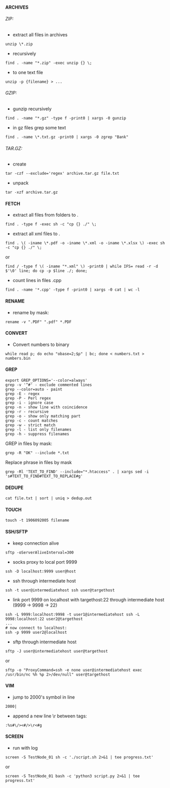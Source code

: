 #### ARCHIVES
###### ZIP:
- extract all files in archives
```
unzip \*.zip
```

- recursively
```
find . -name "*.zip" -exec unzip {} \;
```

- to one text file
```
unzip -p {filename} > ...
```

###### GZIP:
- gunzip recursively
```
find . -name "*.gz" -type f -print0 | xargs -0 gunzip
```

- in gz files grep some text
```
find . -name \*.txt.gz -print0 | xargs -0 zgrep "Bank"
```

###### TAR.GZ:
- create
```
tar -czf --exclude='regex' archive.tar.gz file.txt
```

- unpack
```
tar -xzf archive.tar.gz
```

#### FETCH
- extract all files from folders to .
```
find . -type f -exec sh -c "cp {} ./" \;
```

- extract all xml files to .
```
find . \( -iname \*.pdf -o -iname \*.xml -o -iname \*.xlsx \) -exec sh -c "cp {} ./" \;
```
or
```
find / -type f \( -iname "*.xml" \) -print0 | while IFS= read -r -d $'\0' line; do cp -p $line ./; done;
```

- count lines in files .cpp
```
find . -name '*.cpp' -type f -print0 | xargs -0 cat | wc -l
```

#### RENAME
- rename by mask:
```
rename -v ".PDF" ".pdf" *.PDF
```

#### CONVERT
- Convert numbers to binary
```
while read p; do echo "obase=2;$p" | bc; done < numbers.txt > numbers.bin
```

#### GREP
```
export GREP_OPTIONS='--color=always'
grep -v '^#' - exclude commented lines
grep --color=auto - paint
grep -E - regex
grep -P - Perl regex
grep -i - ignore case
grep -n - show line with coincidence
grep -r - recursive
grep -o - show only matching part
grep -c - count matches
grep -w - strict match
grep -l - list only filenames
grep -h - suppress filenames
```

GREP in files by mask:
```
grep -R "OK" --include *.txt
```

Replace phrase in files by mask
```
grep -Rl 'TEXT_TO_FIND' --include="*.htaccess" . | xargs sed -i 's#TEXT_TO_FIND#TEXT_TO_REPLACE#g'
```

#### DEDUPE
```
cat file.txt | sort | uniq > dedup.out
```

#### TOUCH
```
touch -t 1906092005 filename
```

#### SSH/SFTP
- keep connection alive
```
sftp -oServerAliveInterval=300
```

- socks proxy to local port 9999
```
ssh -D localhost:9999 user@host
```

- ssh through intermediate host
```
ssh -t user@intermediatehost ssh user@targethost
```

- link port 9999 on localhost with targethost:22 through intermediate host (9999 -> 9998 -> 22)
```
ssh -L 9999:localhost:9998 -t user1@intermediatehost ssh -L 9998:localhost:22 user2@targethost
...
# now connect to localhost:
ssh -p 9999 user2@localhost
```

- sftp through intermediate host
```
sftp -J user@intermediatehost user@targethost
```
or
```
sftp -o "ProxyCommand=ssh -e none user@intermediatehost exec /usr/bin/nc %h %p 2>/dev/null" user@targethost
```

#### VIM
- jump to 2000's symbol in line
```
2000|
```

- append a new line \r between tags:
```
:%s#\/><#/>\r<#g
```

#### SCREEN
- run with log
```
screen -S TestNode_01 sh -c './script.sh 2>&1 | tee progress.txt'
```
or
```
screen -S TestNode_01 bash -c 'python3 script.py 2>&1 | tee progress.txt'
```
